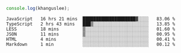 ```js
console.log(khanguslee);
```

<!--START_SECTION:waka-->

```text
JavaScript   16 hrs 21 mins  ████████████████████▓░░░░   83.06 %
TypeScript   2 hrs 43 mins   ███▒░░░░░░░░░░░░░░░░░░░░░   13.85 %
LESS         18 mins         ▒░░░░░░░░░░░░░░░░░░░░░░░░   01.60 %
JSON         11 mins         ▒░░░░░░░░░░░░░░░░░░░░░░░░   00.95 %
HTML         4 mins          ░░░░░░░░░░░░░░░░░░░░░░░░░   00.41 %
Markdown     1 min           ░░░░░░░░░░░░░░░░░░░░░░░░░   00.12 %
```

<!--END_SECTION:waka-->

<!--
**khanguslee/khanguslee** is a ✨ _special_ ✨ repository because its `README.md` (this file) appears on your GitHub profile.

Here are some ideas to get you started:

- 🔭 I’m currently working on ...
- 🌱 I’m currently learning ...
- 👯 I’m looking to collaborate on ...
- 🤔 I’m looking for help with ...
- 💬 Ask me about ...
- 📫 How to reach me: ...
- 😄 Pronouns: ...
- ⚡ Fun fact: ...
-->
